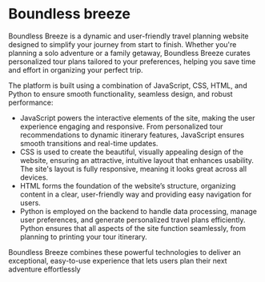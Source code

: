 
# Boundless breeze


Boundless Breeze is a dynamic and user-friendly travel planning website designed to simplify your journey from start to finish. Whether you're planning a solo adventure or a family getaway, Boundless Breeze curates personalized tour plans tailored to your preferences, helping you save time and effort in organizing your perfect trip.

The platform is built using a combination of JavaScript, CSS, HTML, and Python to ensure smooth functionality, seamless design, and robust performance:

- JavaScript powers the interactive elements of the site, making the user experience engaging and responsive. From personalized tour recommendations to dynamic itinerary features, JavaScript ensures smooth transitions and real-time updates.
- CSS is used to create the beautiful, visually appealing design of the website, ensuring an attractive, intuitive layout that enhances usability. The site's layout is fully responsive, meaning it looks great across all devices.
- HTML forms the foundation of the website’s structure, organizing content in a clear, user-friendly way and providing easy navigation for users.
- Python is employed on the backend to handle data processing, manage user preferences, and generate personalized travel plans efficiently. Python ensures that all aspects of the site function seamlessly, from planning to printing your tour itinerary.

Boundless Breeze combines these powerful technologies to deliver an exceptional, easy-to-use experience that lets users plan their next adventure effortlessly